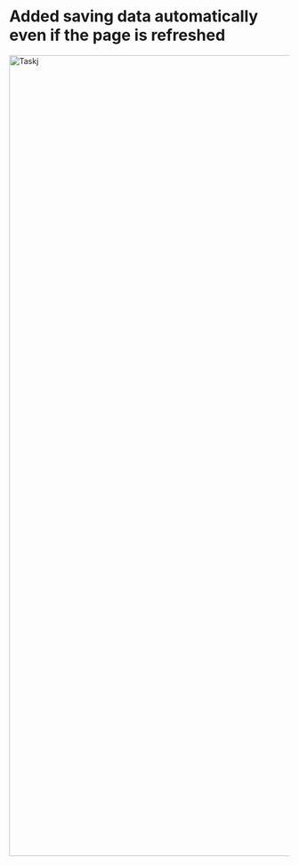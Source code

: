 <h1>Added saving data automatically even if the page is refreshed </h1>

<img width="1440" alt="Taskj" src="https://github.com/user-attachments/assets/2e4848d8-438c-409d-a319-a89bce01b907">
